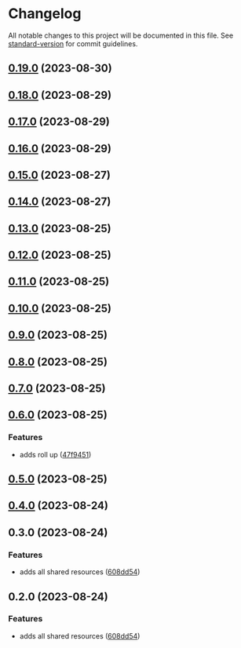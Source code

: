 # Changelog

All notable changes to this project will be documented in this file. See
[standard-version](https://github.com/conventional-changelog/standard-version) for commit
guidelines.

## [0.19.0](https://github.com/mikeathers/memba-shared/compare/v0.18.0...v0.19.0) (2023-08-30)

## [0.18.0](https://github.com/mikeathers/memba-shared/compare/v0.17.0...v0.18.0) (2023-08-29)

## [0.17.0](https://github.com/mikeathers/memba-shared/compare/v0.16.0...v0.17.0) (2023-08-29)

## [0.16.0](https://github.com/mikeathers/memba-shared/compare/v0.15.0...v0.16.0) (2023-08-29)

## [0.15.0](https://github.com/mikeathers/memba-shared/compare/v0.14.0...v0.15.0) (2023-08-27)

## [0.14.0](https://github.com/mikeathers/memba-shared/compare/v0.13.0...v0.14.0) (2023-08-27)

## [0.13.0](https://github.com/mikeathers/memba-shared/compare/v0.12.0...v0.13.0) (2023-08-25)

## [0.12.0](https://github.com/mikeathers/memba-shared/compare/v0.11.0...v0.12.0) (2023-08-25)

## [0.11.0](https://github.com/mikeathers/memba-shared/compare/v0.10.0...v0.11.0) (2023-08-25)

## [0.10.0](https://github.com/mikeathers/memba-shared/compare/v0.9.0...v0.10.0) (2023-08-25)

## [0.9.0](https://github.com/mikeathers/memba-shared/compare/v0.8.0...v0.9.0) (2023-08-25)

## [0.8.0](https://github.com/mikeathers/memba-shared/compare/v0.7.0...v0.8.0) (2023-08-25)

## [0.7.0](https://github.com/mikeathers/memba-shared/compare/v0.6.0...v0.7.0) (2023-08-25)

## [0.6.0](https://github.com/mikeathers/memba-shared/compare/v0.5.0...v0.6.0) (2023-08-25)

### Features

- adds roll up
  ([47f9451](https://github.com/mikeathers/memba-shared/commit/47f9451e3596a971334e7b8fc85e0d5301a3dd5c))

## [0.5.0](https://github.com/mikeathers/memba-shared/compare/v0.4.0...v0.5.0) (2023-08-25)

## [0.4.0](https://github.com/mikeathers/memba-shared/compare/v0.3.0...v0.4.0) (2023-08-24)

## 0.3.0 (2023-08-24)

### Features

- adds all shared resources
  ([608dd54](https://github.com/mikeathers/memba-shared/commit/608dd54b5ca828c4c5ce59d7179b0b1304c9d708))

## 0.2.0 (2023-08-24)

### Features

- adds all shared resources
  ([608dd54](https://github.com/mikeathers/memba-shared/commit/608dd54b5ca828c4c5ce59d7179b0b1304c9d708))
